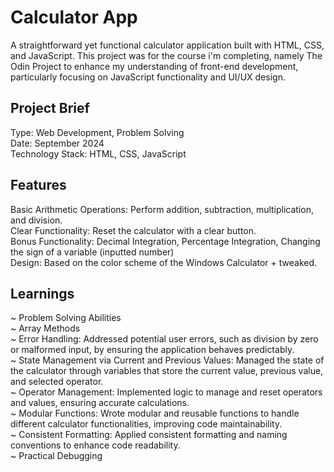 <h1>Calculator App</h1>
A straightforward yet functional calculator application built with HTML, CSS, and JavaScript. This project was for the course i'm completing, namely The Odin Project to enhance my understanding of front-end development, particularly focusing on JavaScript functionality and UI/UX design.

<h2>Project Brief</h2>
Type: Web Development, Problem Solving <br>
Date: September 2024 <br>
Technology Stack: HTML, CSS, JavaScript <br>


<h2>Features</h2>

Basic Arithmetic Operations: Perform addition, subtraction, multiplication, and division. <br>
Clear Functionality: Reset the calculator with a clear button. <br>
Bonus Functionality: Decimal Integration, Percentage Integration, Changing the sign of a variable (inputted number) <br>
Design: Based on the color scheme of the Windows Calculator + tweaked. 

<h2>Learnings</h2>

~ Problem Solving Abilities <br>
~ Array Methods  <br>
~ Error Handling: Addressed potential user errors, such as division by zero or malformed input, by ensuring the application behaves predictably. <br>
~ State Management via Current and Previous Values: Managed the state of the calculator through variables that store the current value, previous value, and selected operator. <br>
~ Operator Management: Implemented logic to manage and reset operators and values, ensuring accurate calculations. <br>
~ Modular Functions: Wrote modular and reusable functions to handle different calculator functionalities, improving code maintainability. <br>
~ Consistent Formatting: Applied consistent formatting and naming conventions to enhance code readability. <br>
~ Practical Debugging




